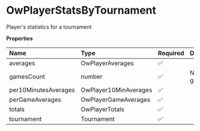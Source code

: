 # OwPlayerStatsByTournament

Player's statistics for a tournament

**Properties**

| Name                 | Type                  | Required | Description     |
| :------------------- | :-------------------- | :------- | :-------------- |
| averages             | OwPlayerAverages      | ✅       |                 |
| gamesCount           | number                | ✅       | Number of games |
| per10MinutesAverages | OwPlayer10MinAverages | ✅       |                 |
| perGameAverages      | OwPlayerGameAverages  | ✅       |                 |
| totals               | OwPlayerTotals        | ✅       |                 |
| tournament           | Tournament            | ✅       |                 |

<!-- This file was generated by liblab | https://liblab.com/ -->
